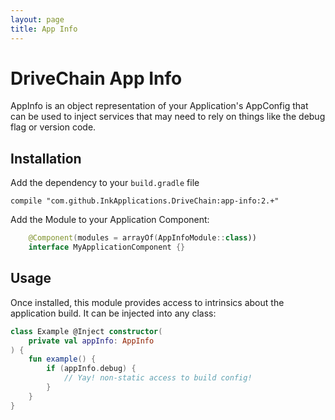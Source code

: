 ```yaml
---
layout: page
title: App Info
---
```


DriveChain App Info
===================

AppInfo is an object representation of your Application's AppConfig that
can be used to inject services that may need to rely on things like the debug
flag or version code.

Installation
------------

Add the dependency to your `build.gradle` file

    compile "com.github.InkApplications.DriveChain:app-info:2.+"

Add the Module to your Application Component:

```kotlin
    @Component(modules = arrayOf(AppInfoModule::class))
    interface MyApplicationComponent {}
```

Usage
-----

Once installed, this module provides access to intrinsics about the 
application build. It can be injected into any class:

```kotlin
class Example @Inject constructor(
    private val appInfo: AppInfo
) {
    fun example() {
        if (appInfo.debug) {
            // Yay! non-static access to build config!
        }
    }
}
```


